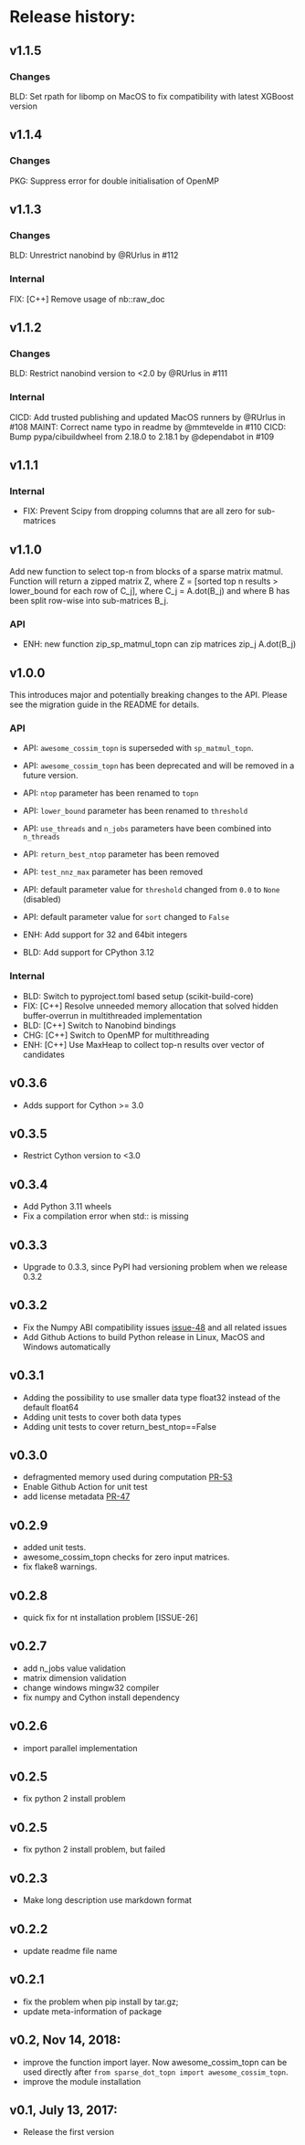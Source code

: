 # Release history:

## v1.1.5

### Changes

BLD: Set rpath for libomp on MacOS to fix compatibility with latest XGBoost version

## v1.1.4

### Changes

PKG: Suppress error for double initialisation of OpenMP

## v1.1.3

### Changes

BLD: Unrestrict nanobind by @RUrlus in #112

### Internal

FIX: [C++] Remove usage of nb::raw_doc

## v1.1.2

### Changes

BLD: Restrict nanobind version to <2.0 by @RUrlus in #111

### Internal

CICD: Add trusted publishing and updated MacOS runners by @RUrlus in #108
MAINT: Correct name typo in readme by @mmtevelde in #110
CICD: Bump pypa/cibuildwheel from 2.18.0 to 2.18.1 by @dependabot in #109

## v1.1.1

### Internal

- FIX: Prevent Scipy from dropping columns that are all zero for sub-matrices

## v1.1.0

Add new function to select top-n from blocks of a sparse matrix matmul.
Function will return a zipped matrix Z, where Z = [sorted top n results > lower_bound for each row of C_j], where C_j = A.dot(B_j) and where B has been split row-wise into sub-matrices B_j.

### API

- ENH: new function zip_sp_matmul_topn can zip matrices zip_j A.dot(B_j)

## v1.0.0

This introduces major and potentially breaking changes to the API.
Please see the migration guide in the README for details.

### API

- API: `awesome_cossim_topn` is superseded with `sp_matmul_topn`.
- API: `awesome_cossim_topn` has been deprecated and will be removed in a future version.
- API: `ntop` parameter has been renamed to `topn`
- API: `lower_bound` parameter has been renamed to `threshold`
- API: `use_threads` and `n_jobs` parameters have been combined into `n_threads`
- API: `return_best_ntop` parameter has been removed
- API: `test_nnz_max` parameter has been removed
- API: default parameter value for `threshold` changed from `0.0` to `None` (disabled)
- API: default parameter value for `sort` changed to `False`

- ENH: Add support for 32 and 64bit integers
- BLD: Add support for CPython 3.12

### Internal

- BLD: Switch to pyproject.toml based setup (scikit-build-core)
- FIX: [C++] Resolve unneeded memory allocation that solved hidden buffer-overrun in multithreaded implementation
- BLD: [C++] Switch to Nanobind bindings
- CHG: [C++] Switch to OpenMP for multithreading
- ENH: [C++] Use MaxHeap to collect top-n results over vector of candidates

## v0.3.6
- Adds support for Cython >= 3.0

## v0.3.5
- Restrict Cython version to <3.0

## v0.3.4
- Add Python 3.11 wheels
- Fix a compilation error when std:: is missing

## v0.3.3
- Upgrade to 0.3.3, since PyPI had versioning problem when we release 0.3.2

## v0.3.2
- Fix the Numpy ABI compatibility issues [issue-48](https://github.com/ing-bank/sparse_dot_topn/issues/48) and all related issues
- Add Github Actions to build Python release in Linux, MacOS and Windows automatically

## v0.3.1
- Adding the possibility to use smaller data type float32 instead of the default float64
- Adding unit tests to cover both data types
- Adding unit tests to cover return_best_ntop==False

## v0.3.0
- defragmented memory used during computation [PR-53](https://github.com/ing-bank/sparse_dot_topn/pull/53)
- Enable Github Action for unit test
- add license metadata [PR-47](https://github.com/ing-bank/sparse_dot_topn/pull/47)

## v0.2.9
- added unit tests. 
- awesome_cossim_topn checks for zero input matrices.
- fix flake8 warnings.

## v0.2.8
- quick fix for nt installation problem [ISSUE-26]

## v0.2.7
- add n_jobs value validation
- matrix dimension validation
- change windows mingw32 compiler
- fix numpy and Cython install dependency

## v0.2.6
- import parallel implementation

## v0.2.5
- fix python 2 install problem

## v0.2.5
- fix python 2 install problem, but failed

## v0.2.3
- Make long description use markdown format

## v0.2.2
- update readme file name

## v0.2.1
- fix the problem when pip install by tar.gz;
- update meta-information of package

## v0.2, Nov 14, 2018:
- improve the function import layer. Now awesome_cossim_topn can be used directly after `from sparse_dot_topn import awesome_cossim_topn`.
- improve the module installation

## v0.1, July 13, 2017:
- Release the first version

